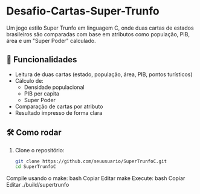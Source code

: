 # Desafio-Cartas-Super-Trunfo
Um jogo estilo Super Trunfo em linguagem C, onde duas cartas de estados brasileiros são comparadas com base em atributos como população, PIB, área e um "Super Poder" calculado.
## 🚀 Funcionalidades
- Leitura de duas cartas (estado, população, área, PIB, pontos turísticos)
- Cálculo de:
  - Densidade populacional
  - PIB per capita
  - Super Poder
- Comparação de cartas por atributo
- Resultado impresso de forma clara
## 🛠️ Como rodar
1. Clone o repositório:
   ```bash
   git clone https://github.com/seuusuario/SuperTrunfoC.git
   cd SuperTrunfoC
Compile usando o make:
bash
Copiar
Editar
make
Execute:
bash
Copiar
Editar
./build/supertrunfo
